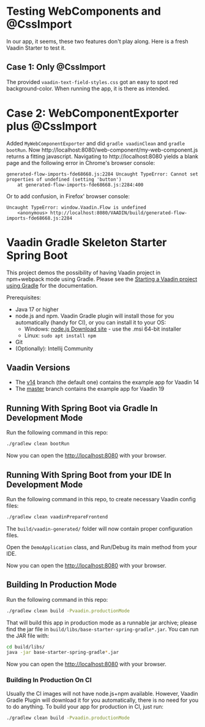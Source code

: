 # Testing WebComponents and @CssImport

In our app, it seems, these two features don't play along. Here is a fresh Vaadin Starter to test it.

## Case 1: Only @CssImport

The provided `vaadin-text-field-styles.css` got an easy to spot red background-color.
When running the app, it is there as intended.

# Case 2: WebComponentExporter plus @CssImport

Added `MyWebComponentExporter` and did `gradle vaadinClean` and `gradle bootRun`.
Now http://localhost:8080/web-component/my-web-component.js returns a fitting javascript.
Navigating to http://localhost:8080 yields a blank page and the following error in Chrome's browser console:

```
generated-flow-imports-fde68668.js:2284 Uncaught TypeError: Cannot set properties of undefined (setting 'button')
    at generated-flow-imports-fde68668.js:2284:400
```

Or to add confusion, in Firefox' browser console:

```
Uncaught TypeError: window.Vaadin.Flow is undefined
    <anonymous> http://localhost:8080/VAADIN/build/generated-flow-imports-fde68668.js:2284
```


# Vaadin Gradle Skeleton Starter Spring Boot

This project demos the possibility of having Vaadin project in npm+webpack mode using Gradle.
Please see the [Starting a Vaadin project using Gradle](https://vaadin.com/docs/latest/guide/start/gradle) for the documentation.


Prerequisites:
* Java 17 or higher
* node.js and npm. Vaadin Gradle plugin will install those for you
  automatically (handy for CI), or you can install it to your OS:
  * Windows: [node.js Download site](https://nodejs.org/en/download/) - use the .msi 64-bit installer
  * Linux: `sudo apt install npm`
* Git
* (Optionally): Intellij Community

## Vaadin Versions

* The [v14](https://github.com/vaadin/base-starter-spring-gradle) branch (the default one)
  contains the example app for Vaadin 14
* The [master](https://github.com/vaadin/base-starter-spring-gradle/tree/master) branch
  contains the example app for Vaadin 19

## Running With Spring Boot via Gradle In Development Mode

Run the following command in this repo:

```bash
./gradlew clean bootRun
```

Now you can open the [http://localhost:8080](http://localhost:8080) with your browser.

## Running With Spring Boot from your IDE In Development Mode

Run the following command in this repo, to create necessary Vaadin config files:

```bash
./gradlew clean vaadinPrepareFrontend
```

The `build/vaadin-generated/` folder will now contain proper configuration files.

Open the `DemoApplication` class, and Run/Debug its main method from your IDE.

Now you can open the [http://localhost:8080](http://localhost:8080) with your browser.

## Building In Production Mode

Run the following command in this repo:

```bash
./gradlew clean build -Pvaadin.productionMode
```

That will build this app in production mode as a runnable jar archive; please find the jar file in `build/libs/base-starter-spring-gradle*.jar`.
You can run the JAR file with:

```bash
cd build/libs/
java -jar base-starter-spring-gradle*.jar
```

Now you can open the [http://localhost:8080](http://localhost:8080) with your browser.

### Building In Production On CI

Usually the CI images will not have node.js+npm available. However, Vaadin Gradle Plugin will download it for you automatically, there is no need for you to do anything.
To build your app for production in CI, just run:

```bash
./gradlew clean build -Pvaadin.productionMode
```
